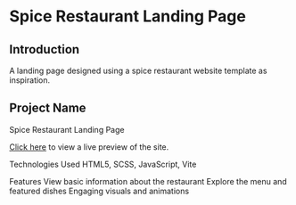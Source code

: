 # Spice Restaurant Landing Page
## Introduction
A landing page designed using a spice restaurant website template as inspiration.

## Project Name
Spice Restaurant Landing Page

[Click here](https://unmarked-kyuubi.github.io/spice-restaurant/) to view a live preview of the site.

Technologies Used
HTML5, SCSS, JavaScript, Vite

Features
View basic information about the restaurant
Explore the menu and featured dishes
Engaging visuals and animations
